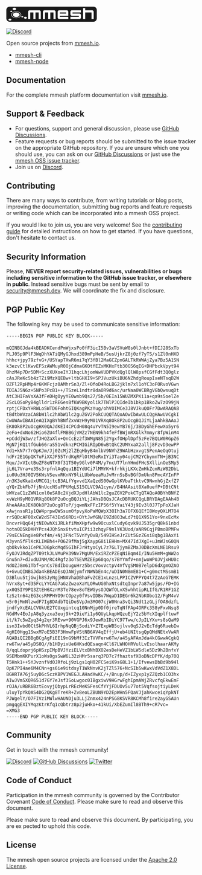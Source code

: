![mmesh](https://github.com/mmesh/assets/blob/HEAD/images/logo/mmesh_logo_v4_240x40_darkgrey.png)

[![Discord](https://img.shields.io/discord/654291649572241408)](https://mmesh.io/discord)

Open source projects from [mmesh.io](https://mmesh.io).

- [mmesh-cli](https://github.com/mmesh/m-cli)
- [mmesh-node](https://github.com/mmesh/m-node)

## Documentation

For the complete mmesh platform documentation visit [mmesh.io](https://mmesh.io/doc).

## Support & Feedback

- For questions, support and general discussion, please use [GitHub Discussions](https://github.com/orgs/mmesh/discussions).
- Feature requests or bug reports should be submitted to the issue tracker on the appropriate GitHub repository. If you are unsure which one you should use, you can ask on our [GitHub Discussions](https://github.com/orgs/mmesh/discussions)
or just use the [mmesh OSS issue tracker](https://github.com/mmesh/mmesh/issues/).
- Join us on [Discord](https://mmesh.io/discord).

## Contributing

There are many ways to contribute, from writing tutorials or blog posts, improving the documentation, submitting bug reports and feature requests or writing code which can be incorporated into a mmesh OSS project.

If you would like to join us, you are very welcome! See the [contributing guide](https://github.com/mmesh/.github/blob/HEAD/CONTRIBUTING.md) for detailed instructions on how to get started. If you have questions, don't hesitate to contact us.

## Security Information

Please, **NEVER report security-related issues, vulnerabilities or bugs including sensitive information to the GitHub issue tracker, or elsewhere in public**. Instead sensitive bugs must be sent by email to [security@mmesh.dev](mailto:security@mmesh.dev). We will coordinate the fix and disclosure.

## PGP Public Key

The following key may be used to communicate sensitive information:

```text
-----BEGIN PGP PUBLIC KEY BLOCK-----

mQINBGJda4kBEADKCendPmWjxsPo0fF3icI5Bv3aVSVuW8s0lJnbt+fDIJ28SxTb
PLJ05p9PlF3WqDhYATiQMyGJhxd389mPpHeB/5usUjkrZ8j0zf7yTS/s1Zl0nHXD
hhhc+jpy79zfvG+/USYapTXwR6mi7qY3fBl2MaGCZpnGALTkRWWAjZya7Bz5A1SN
k3ezvCtlKwvEFSzAWMuyR0OjCdmaGKOtfEZxMKHxFtb30GS6qEG+DHPbckVpyt94
8hzM4p7Dr5DM+SczXUXoeIYJ1hqcLhjomWwVUDPVKdQglQlW8psfCGfFdt3Q0glz
cAsJReKc5b4zTZi9MzXQEBw+ltbGHXI9+SPJVuzUkiBU6NZhdgRoupIxeNTsqD2W
OZFl2RpHMp4r6KWFcjz0AMhrSn3/Zl+OfoD4RoLBG2jklm7xl1oYC3oFORvoVGwn
TDIAJ5N6z+5NPo3PcB1++/TSzeL1ndtr8daOR9d6ac/urNaa0WCBRgVGbQwsuqDt
AtC3HIFaVsXA3fFeDHgOyyYE0wnb9Qs27/5b/0EIa15WUZMXPKi1a+qa9s5oelZe
2ScLQSoPyB4glldr1zREGesBfKW9BKyolik7TNlPJQIdeIb1bkp1BkoZw7zO99jN
rptjCFDxYHRWLoSWTD6FohtGIQKagPKzYug/ohVOIMCe3J8VJkuQOFr7DwARAQAB
tBdtbWVzaCA8bW1lc2hAbW1lc2guZGV2PokCUQQTAQoAOwIbAwULCQgHAwUVCgkI
CwUWAwIBAAIeAQIXgBYhBNfZxvWzH9yM01VRXq8Ok8P2uOcgBQJiYLjaAhkBAAoJ
EK8Ok8P2uOcgHX0QAJdKEI4CPCdH08q4uYvTN5I9ewYB76j/3BDyGhEFewXo5yr6
2eFo+dxNo62Hio6ZU4flFMBBGjVWZz7NEN9kh4feFfBWjmRXGlk7mmyr8fpWinM4
+pCddjW3w/zfJHQZaXlx+QnCcEz2f3WMgN85j2YgxfOHplDpf5zFe7BQLW0RGpZ6
MgN7jKQ1tfGub66raS51vdknzPCMIGiRIpD6wBtQkC2UMYxaX2allj8FzvD3ewPP
Yd1+kN7r7rOpKJm/Jj0ZcMj2lZEqHbyB4mlbV9NVhZ9WAbHzxvgtSPenAeOqOtuj
hdFr2E1GpQK7uFiXXJF55TrdKqRFlOtM3eRxIYi3Tay04ojCM2YCbymnTN+jB3NC
Mqu/JxVIctBuZF8eNTX0f31T50y9Glv0P4M/y7ncUT7lnYHmdFHcSXllinOeSMp5
jL6L7Vra+e35s3rpfnlAqQqu1BIYdUCi7lMMYK+kfrhkjLKXcZmHkZcmRzW82DbL
iu0Uu3HJ0IV5KWsVSevxRKnNY9liLUbWeeaMuJvMrnSsBvBGfDmUkn8PmcAYInFP
/n3K3eKkaUxUMCG1jtcB3ALfYgvvd1XaQzdS00wGplKVbaTtktvC9NwnhGjZxfZ7
qYQrZbkFb7fjNnUccNSuFPtMqLS15CLVC9A1cyn//B4HAAsit8Xa0uefP+DBtCNt
bWVzaC1zZWN1cml0eSA8c2VjdXJpdHlAbW1lc2guZGV2PokCTgQTAQoAOBYhBNfZ
xvWzH9yM01VRXq8Ok8P2uOcgBQJiYLjJAhsDBQsJCAcDBRUKCQgLBRYDAgEAAh4B
AheAAAoJEK8Ok8P2uOcg8ToP/jqwmNxFFzIP56f5YYaiY43j9Iv3l0J7TpFoXJaH
xAwjnssR1y1QW4prpwQWSsum0fpvyXoPaMQWpX3OIh3a7OFX6QEfI8WoyQXLM7O4
rrSQDcAF00xCW2dST43En56RDi+OYtJwfGN/E9Zd803wLd7tQ1X951Yo+9nxEcMx
BncvrHQq64jtNI0whXiJRLkfiMmXHpfw9w9OcuxlCudy6qvk9UJ535grQ8k61nbd
hotnOD5kDXHYPcs4JQh5nx6tvtuICPii3zhqyF9nlYK3Uod/aNR9CqjPBmoBPMFw
79sECNEngVe8Pxf4m/+Nj3FNcT5VnYyOvB/549IHSeJrZUt5GzZGsi8qbg1BAxYi
M3yvn5fFlKcKLIWBh4+PO6Z9fMaj5gXaypG8i1EHHm+MX47IdJXgI+uJmWJsG0QN
qbOkvkko1CePKJ06pkcMqdSGIhFJrHtyoCyL7z7GLTjymBZMaJ0DBcXmLNE1Rsu9
FyOJVJRdqZPT09tkJLVMuPH39Nv7MgUM/ExiRZcPZEqNiBqm4I/INu5HmM+gWW2o
Gnu5n7+dJvdUJNM/RC4Rgfz3oTSEVMZEEp60qo/s7BYYmfV+nmjwoWP0JVjxHU0c
NdOZJ8m61Tbf+pnCs7BdIbUuguHrz5bscVovVctpV4VfVgSM0B7elpD6dXgmOZAO
6+GvuQINBGJda4kBEADEsQJAWjymfrNWNbEn4c/uDIN0N8mE81+C+g0mctMSsmB1
D3Bluu5tjGwjh8SJyNgjHNAVhaDBhaFvZCE1xLnzsLPPICZVPPYQ4t7ZzAoG7EMK
hVrx8yt+d35FcLYYCAG7aGzZwzoXaYLORwUG0hxNtsdtqInpr7a87w5jps/FD+IG
yx0QSIY9PQ3ZtEH6XzrM3Te78ev8oTEWGysOJQWfOLvX5whhtipRLIfG/R1RF1GZ
tzSztn64zEG3csRMPHYO9rCOpzy0fVsvIDBv7WqaD1DEGr6k2NbKObo12/FgM4vV
w5r0jMmNlzwdF7Ig8DAdbTQiDoSVpJm3MO07cjW0Nna3vQi3Ndt1zGLjfOA8dzfL
jndfyXcEALCVUkUE2TCUxgintcq10NnMjp0Df0jreTqNfFAp4ORFc358yFxvNsq8
NGdMv4EoJpA8q3yzxa3euj9k+29ieYi1y6QUyLkqpWQzuEjY2z5bYcXIqplftuwF
it/k7c5wZyq34g2qr3REvw+90VGPJ6x9JewRbIDiYC97Tww/cJpILYXu+s8sQaM9
isn3Iwbd0CtSkPHVL6IrhpNqQBjSodiY+Z7ExpWB5ojlvv0qSJ2vEcTdg6RuebIw
4gHI0Hgg1SwxM7oE5B3F3HmwFpVStNB6AV4qEffjU+eb4UNItsgQpQMdNEtxVwAR
AQABiQI2BBgBCgAgFiEE19nG9bMf3IzTVVFerw6Tw/a45yAFAmJda4kCGwwACgkQ
rw6Tw/a45yDS0Q//b1HDyixUe6HKsdQEsaqn4Cl67LWHOHRVulLvEsolhaarAKMy
8/qqLdoprj6pHSzpIMpBVJYziELVtxBNhBXO2esDeHeVZ1bLW5dle5Dz9h2BnfxY
9SEMbmKKPurX1oWs0gsSwW6L32zHMr5sarq3PD7c7fhaztsfXOoDNcDPfK/dp70Q
T5Hnk1++5YJvznfVd0JRfoLj9zLgs1qH02FCSeiK9sG8L1+1/IfvewsDbBd9b94l
0pK7PI4ae6M4CNn+gs6ie9itdsyT1WkNnvK2jTZl576+NcSIb5wKwxVdVdZ1X8DL
BGHRTA76j5uyD6c5czKBPV1WEGJLAHadXwKC/+/Bnup/d+IZyxp1yZZQzb1CO3hx
AIwJVm5XQR651d7GY7eJsf3SoLwgoc0IBgxiwV9HGrwFghIpmAWjZRvcfqEkwEmF
rOJA/uRBR6BztEovyjQbypLrREcMeKSFesCfYYjFDUOv5u77ot5VqfsojtiyLDeK
uluyTpYkQAS4DG2QKg8TreKR+Zv8eoLZBUN9YD2EpWHn5FQaVJjahKwceiqYpkNT
PJWgelY/O7FIVziMWlwHAUNDju3LLjZnmx424nPSG8KSVR8KCMh8fire2ayGSAUn
pmgqgEXIYMqzKtrKfq1cQbtrz8p2juHko+41kUi/XbEZumIl8BTh9+cR7vc=
=XMG3
-----END PGP PUBLIC KEY BLOCK-----
```

## Community

Get in touch with the mmesh community!

[![Discord](https://img.shields.io/badge/Join_us_on_Discord-5865F2?style=flat&logo=discord&logoColor=white)](https://mmesh.io/discord)
[![GitHub Discussions](https://img.shields.io/badge/GitHub_Discussions-181717?style=flat&logo=github&logoColor=white)](https://github.com/orgs/mmesh/discussions)
[![Twitter](https://img.shields.io/badge/Follow_on_twitter-1DA1F2?style=flat&logo=twitter&logoColor=white)](https://twitter.com/mmesh_io)

## Code of Conduct

Participation in the mmesh community is governed by the Contributor Covenant [Code of Conduct](https://github.com/mmesh/.github/blob/HEAD/CODE_OF_CONDUCT.md). Please make sure to read and observe this document.

Please make sure to read and observe this document. By participating, you are ex
pected to uphold this code.

## License

The mmesh open source projects are licensed under the [Apache 2.0 License](/LICENSE).
